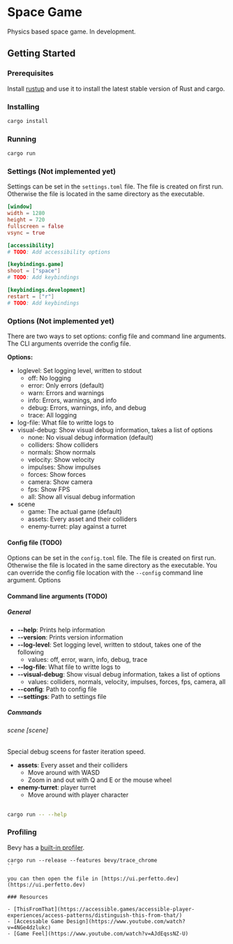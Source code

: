 # Space Game

Physics based space game. In development.

## Getting Started

### Prerequisites

Install [rustup](https://rustup.rs/) and use it to install the latest stable version of Rust and cargo.

### Installing

```bash
cargo install
```

### Running

```bash
cargo run
```

### Settings (Not implemented yet)

Settings can be set in the `settings.toml` file. The file is created on first run.
Otherwise the file is located in the same directory as the executable.

```toml
[window]
width = 1280
height = 720
fullscreen = false
vsync = true

[accessibility]
# TODO: Add accessibility options

[keybindings.game]
shoot = ["space"]
# TODO: Add keybindings

[keybindings.development]
restart = ["r"]
# TODO: Add keybindings

```

### Options (Not implemented yet)

There are two ways to set options: config file and command line arguments.
The CLI arguments override the config file.

**Options:**

- loglevel: Set logging level, written to stdout
  - off: No logging
  - error: Only errors (default)
  - warn: Errors and warnings
  - info: Errors, warnings, and info
  - debug: Errors, warnings, info, and debug
  - trace: All logging
- log-file: What file to writte logs to
- visual-debug: Show visual debug information, takes a list of options
  - none: No visual debug information (default)
  - colliders: Show colliders
  - normals: Show normals
  - velocity: Show velocity
  - impulses: Show impulses
  - forces: Show forces
  - camera: Show camera
  - fps: Show FPS
  - all: Show all visual debug information
- scene
  - game: The actual game (default)
  - assets: Every asset and their colliders
  - enemy-turret: play against a turret

#### Config file (TODO)

Options can be set in the `config.toml` file. The file is created on first run.
Otherwise the file is located in the same directory as the executable.
You can override the config file location with the `--config` command
line argument. Options

#### Command line arguments (TODO)

##### General

- **--help**: Prints help information
- **--version**: Prints version information
- **--log-level**: Set logging level, written to stdout, takes one of the following
  - values: off, error, warn, info, debug, trace
- **--log-file**: What file to writte logs to
- **--visual-debug**: Show visual debug information, takes a list of options
  - values: colliders, normals, velocity, impulses, forces, fps, camera, all
- **--config**: Path to config file
- **--settings**: Path to settings file

##### Commands

###### scene \[scene\]

Special debug sceens for faster iteration speed.

- **assets**: Every asset and their colliders
  - Move around with WASD
  - Zoom in and out with Q and E or the mouse wheel
- **enemy-turret**: player turret
  - Move around with player character

##

```bash
cargo run -- --help
```

### Profiling

Bevy has a [built-in profiler](https://github.com/bevyengine/bevy/blob/main/docs/profiling.md).

```
cargo run --release --features bevy/trace_chrome
``

you can then open the file in [https://ui.perfetto.dev](https://ui.perfetto.dev)

### Resources

- [ThisFromThat](https://accessible.games/accessible-player-experiences/access-patterns/distinguish-this-from-that/)
- [Accessable Game Design](https://www.youtube.com/watch?v=4NGe4dzlukc)
- [Game Feel](https://www.youtube.com/watch?v=AJdEqssNZ-U)
```
